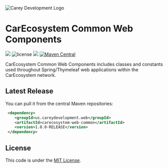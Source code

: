 ![Carey Development Logo](http://careydevelopment.us/img/branding/careydevelopment-logo-sm.png)

# CarEcosystem Common Web Components 
![](https://img.shields.io/badge/jdk-11-blue.svg) ![license](https://img.shields.io/badge/license-MIT-blue.svg) 
![](https://img.shields.io/badge/maven-3.6.3-blue.svg)
[![Maven Central](https://maven-badges.herokuapp.com/maven-central/us.careydevelopment.model.api/carecosystem-web-common/badge.svg)](https://search.maven.org/artifact/us.careydevelopment.model.api/api-flyweights/1.0.0-RELEASE/jar)



CarEcosystem Common Web Components includes classes and constants used throughout Spring/Thymeleaf web applications within the
CarEcosystem network.

## Latest Release
You can pull it from the central Maven repositories:

```xml
 <dependency>
    <groupId>us.careydevelopment.web</groupId>
    <artifactId>carecosystem-web-common</artifactId>
    <version>1.0.0-RELEASE</version>
 </dependency>
```

## License
This code is under the [MIT License](https://github.com/careydevelopment/carecosystem-web-common/blob/main/LICENSE).
